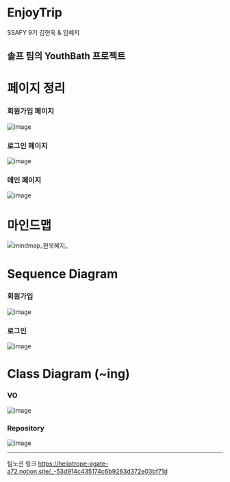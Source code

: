 # EnjoyTrip

SSAFY 9기 김현욱 &amp; 임혜지

솔프 팀의 YouthBath 프로젝트
---

# 페이지 정리
### 회원가입 페이지
![image](/uploads/fd4a356ec3631b6bad863e10bb8f4c71/image.png)

### 로그인 페이지
![image](/uploads/3919e46acdcc91ae64d9880a3a3c40c4/image.png)

### 메인 페이지
![image](/uploads/8f8a5813aa5d87007aecf67c40ef2a50/image.png)

# 마인드맵
![mindmap_현욱혜지_](/uploads/90eab2f069575b62f6a83b52a398d50a/mindmap_현욱혜지_.png)

# Sequence Diagram
### 회원가입
![image](/uploads/23ce424bc4fac650c945d7314eebffdb/image.png)

### 로그인
![image](/uploads/cc29c137c5892a3936d3296d8e6be009/image.png)

# Class Diagram (~ing)
### VO
![image](/uploads/f83c5f02b8dd4e7a695a722d3bcf9072/image.png)

### Repository
![image](/uploads/fc1d7e39f4ac9fdd0cc24df0983e1726/image.png)

---
팀노션 링크
https://heliotrope-agate-a72.notion.site/_-53d914c435174c6b9263d372e03bf71d
